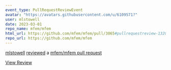 ```yaml
---
event_type: PullRequestReviewEvent
avatar: "https://avatars.githubusercontent.com/u/6109571?"
user: mlstowell
date: 2023-03-01
repo_name: mfem/mfem
html_url: https://github.com/mfem/mfem/pull/3065#pullrequestreview-1320694340
repo_url: https://github.com/mfem/mfem
---
```


<a href='https://github.com/mlstowell' target='_blank'>mlstowell</a> <a href='https://github.com/mfem/mfem/pull/3065#pullrequestreview-1320694340' target='_blank'>reviewed</a> a <a href='https://github.com/mfem/mfem/pull/3065' target='_blank'>mfem/mfem pull request</a>

<small></small>

<a href='https://github.com/mfem/mfem/pull/3065#pullrequestreview-1320694340' target='_blank'>View Review</a>